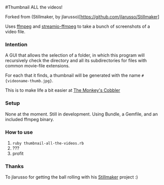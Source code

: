 #Thumbnail ALL the videos!

Forked from (Stillmaker, by jlarusso)[https://github.com/jlarusso/Stillmaker]

Uses [ffmpeg](http://www.ffmpeg.org/) and [streamio-ffmpeg](https://github.com/streamio/streamio-ffmpeg) to take a bunch of screenshots of a video file.

### Intention
A GUI that allows the selection of a folder, in which this program will recursively check the directory and all its subdirectories for files with common movie-file extensions.

For each that it finds, a thumbnail will be generated with the name `#{videoname-thumb.jpg}`. 

This is to make life a bit easier at [The Monkey's Cobbler](http://www.themonkeyscobbler.com.au)


### Setup
None at the moment. Still in development. Using Bundle, a Gemfile, and an included ffmpeg binary.

### How to use
1. `ruby thumbnail-all-the-videos.rb`
2. ???
3. profit

### Thanks
To jlarusso for getting the ball rolling with his [Stillmaker](https://github.com/jlarusso/Stillmaker) project :)